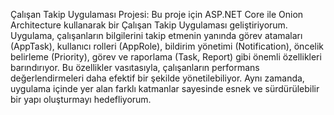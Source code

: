 
Çalışan Takip Uygulaması Projesi: Bu proje için ASP.NET Core ile Onion Architecture kullanarak bir Çalışan Takip Uygulaması geliştiriyorum. Uygulama, çalışanların bilgilerini takip etmenin yanında görev atamaları (AppTask), kullanıcı rolleri (AppRole), bildirim yönetimi (Notification), öncelik belirleme (Priority), görev ve raporlama (Task, Report) gibi önemli özellikleri barındırıyor. Bu özellikler vasıtasıyla, çalışanların performans değerlendirmeleri daha efektif bir şekilde yönetilebiliyor. Aynı zamanda, uygulama içinde yer alan farklı katmanlar sayesinde esnek ve sürdürülebilir bir yapı oluşturmayı hedefliyorum.
